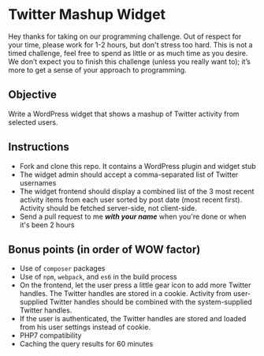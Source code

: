 # Twitter Mashup Widget

Hey thanks for taking on our programming challenge. Out of respect for your time, please work for 1-2 hours, but don't stress too hard. This is not a timed challenge, feel free to spend as little or as much time as you desire. We don’t expect you to finish this challenge (unless you really want to); it’s more to get a sense of your approach to programming.

## Objective

Write a WordPress widget that shows a mashup of Twitter activity from selected users.

## Instructions

* Fork and clone this repo. It contains a WordPress plugin and widget stub
* The widget admin should accept a comma-separated list of Twitter usernames
* The widget frontend should display a combined list of the 3 most recent activity items from each user sorted by post date  (most recent first). Activity should be fetched server-side, not client-side.
* Send a pull request to me ***with your name*** when you're done or when it's been 2 hours

## Bonus points (in order of WOW factor)

* Use of `composer` packages
* Use of `npm`, `webpack`, and `es6` in the build process
* On the frontend, let the user press a little gear icon to add more Twitter handles. The Twitter handles are stored in a cookie. Activity from user-supplied Twitter handles should be combined with the system-supplied Twitter handles.
* If the user is authenticated, the Twitter handles are stored and loaded from his user settings instead of cookie.
* PHP7 compatibility
* Caching the query results for 60 minutes


